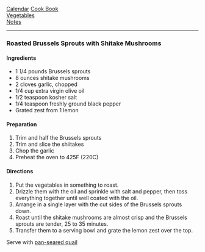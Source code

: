 [Calendar](https://github.com/vmsmith/EDT/blob/master/calendar.md)
[Cook Book](https://github.com/vmsmith/CookBook/blob/master/README.md)   
[Vegetables](https://github.com/vmsmith/CookBook/blob/master/vegetables.md)    
[Notes](https://github.com/vmsmith/CookBook/blob/master/notes.md)   

-----  

### Roasted Brussels Sprouts with Shitake Mushrooms  

#### Ingredients  
* 1 1/4 pounds Brussels sprouts
* 8 ounces shitake mushrooms
* 2 cloves garlic, chopped
* 1/4 cup extra virgin olive oil
* 1/2 teaspoon kosher salt
* 1/4 teaspoon freshly ground black pepper
* Grated zest from 1 lemon

#### Preparation  
1. Trim and half the Brussels sprouts
2. Trim and slice the shiitakes
3. Chop the garlic
4. Preheat the oven to 425F (220C)   

#### Directions  
1. Put the vegetables in something to roast.   
2. Drizzle them with the oil and sprinkle with salt and pepper, then toss everything together until well coated with the oil.
3. Arrange in a single layer with the cut sides of the Brussels sprouts down.   
4. Roast until the shitake mushrooms are almost crisp and the Brussels sprouts are tender, 25 to 35 minutes.
5. Transfer them to a serving bowl and grate the lemon zest over the top.



Serve with [pan-seared quail](https://github.com/vmsmith/CookBook/blob/master/fowl_quail_pan-seared.md)
